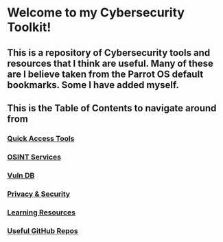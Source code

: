 # Welcome to my Cybersecurity Toolkit!
This is a repository of Cybersecurity tools and resources that I think are useful.
Many of these are I believe taken from the Parrot OS default bookmarks. Some I have added myself.
---
## This is the Table of Contents to navigate around from

### [Quick Access Tools](https://github.com/PanicAtTheCisco/Toolkit/wiki/Quick-Access-Tools)
### [OSINT Services](https://github.com/PanicAtTheCisco/Toolkit/wiki/OSINT-Services)
### [Vuln DB](https://github.com/PanicAtTheCisco/Toolkit/wiki/Vuln-DB)
### [Privacy & Security](https://github.com/PanicAtTheCisco/Toolkit/wiki/Privacy-and-Security)
### [Learning Resources](https://github.com/PanicAtTheCisco/Toolkit/wiki/Learning-Resources)
### [Useful GitHub Repos](https://github.com/PanicAtTheCisco/Toolkit/wiki/Useful-GitHub-Repos)
